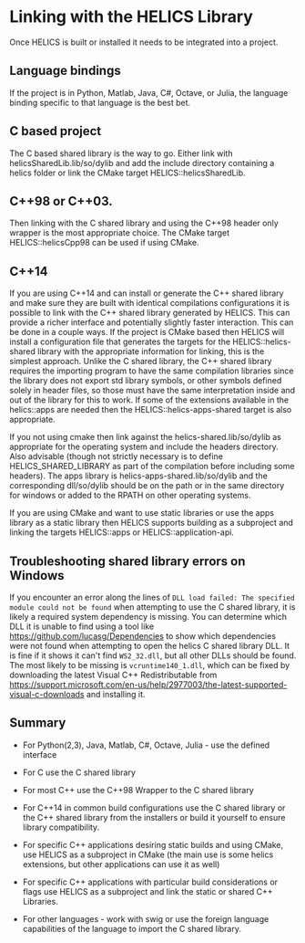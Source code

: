# Linking with the HELICS Library

Once HELICS is built or installed it needs to be integrated into a project.

## Language bindings

If the project is in Python, Matlab, Java, C#, Octave, or Julia, the language binding specific to that language is the best bet.

## C based project

The C based shared library is the way to go. Either link with helicsSharedLib.lib/so/dylib and add the include directory containing a helics folder or link the CMake target HELICS\::helicsSharedLib.

## C\++98 or C\++03.

Then linking with the C shared library and using the C++98 header only wrapper is the most appropriate choice. The CMake target HELICS\::helicsCpp98 can be used if using CMake.

## C\++14

If you are using C\++14 and can install or generate the C\++ shared library and make sure they are built with identical compilations configurations it is possible to link with the C++ shared library generated by HELICS. This can provide a richer interface and potentially slightly faster interaction.
This can be done in a couple ways. If the project is CMake based then HELICS will install a configuration file that generates the targets for the HELICS\::helics-shared library with the appropriate information for linking, this is the simplest approach. Unlike the C shared library, the C++ shared library requires the importing program to have the same compilation libraries since the library does not export std library symbols, or other symbols defined solely in header files, so those must have the same interpretation inside and out of the library for this to work. If some of the extensions available in the helics\::apps are needed then the HELICS::helics-apps-shared target is also appropriate.

If you not using cmake then link against the helics-shared.lib/so/dylib as appropriate for the operating system and include the headers directory. Also advisable (though not strictly necessary is to define HELICS_SHARED_LIBRARY as part of the compilation before including some headers). The apps library is helics-apps-shared.lib/so/dylib and the corresponding dll/so/dylib should be on the path or in the same directory for windows or added to the RPATH on other operating systems.

If you are using CMake and want to use static libraries or use the apps library as a static library then HELICS supports building as a subproject and linking the targets HELICS\::apps or HELICS::application-api.

## Troubleshooting shared library errors on Windows

If you encounter an error along the lines of `DLL load failed: The specified module could not be found` when attempting to use the C shared library, it is likely a required system dependency is missing. You can determine which DLL it is unable to find using a tool like https://github.com/lucasg/Dependencies to show which dependencies were not found when attempting to open the helics C shared library DLL. It is fine if it shows it can't find `WS2_32.dll`, but all other DLLs should be found.
The most likely to be missing is `vcruntime140_1.dll`, which can be fixed by downloading the latest Visual C++ Redistributable from https://support.microsoft.com/en-us/help/2977003/the-latest-supported-visual-c-downloads and installing it.

## Summary

- For Python(2,3), Java, Matlab, C#, Octave, Julia - use the defined interface
- For C use the C shared library
- For most C++ use the C\++98 Wrapper to the C shared library
- For C\++14 in common build configurations use the C shared library or the C++ shared library from the installers or build it yourself to ensure library compatibility.
- For specific C++ applications desiring static builds and using CMake, use HELICS as a subproject in CMake (the main use is some helics extensions, but other applications can use it as well)
- For specific C++ applications with particular build considerations or flags use HELICS as a subproject and link the static or shared C++ Libraries.

- For other languages - work with swig or use the foreign language capabilities of the language to import the C shared library.

